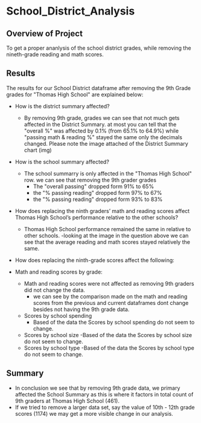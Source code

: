 # School_District_Analysis

## Overview of Project
To get a proper ananlysis of the school district grades, while removing the nineth-grade reading and math scores.
	

## Results
The results for our School District dataframe after removing the 9th Grade grades for "Thomas High School" are explained below:

- How is the district summary affected?
	* By removing 9th grade, grades we can see that not much gets affected in the District Summary. at most you can tell that
		the "overall %" was affected by 0.1% (from 65.1% to 64.9%) while "passing math & reading %" stayed the same only the decimals changed. Please note the image attached of 
		the District Summary chart (img)
		
- How is the school summary affected?
	* The school summarry is only affected in the "Thomas High School" row. we can see that removing the 9th grader grades
		- The "overall passing" dropped form 91% to 65%
		- the "% passing reading" dropped form 97% to 67%
		- the "% passing reading" dropped form 93% to 83%

- How does replacing the ninth graders’ math and reading scores affect Thomas High School’s performance relative to the other schools?
	* Thomas High School performance remained the same in relative to other schools.
		-looking at the image in the question above we can see that the average reading and math scores stayed relatively the same.

		
- How does replacing the ninth-grade scores affect the following:
- Math and reading scores by grade:
	* Math and reading scores were not affected as removing 9th graders did not change the data.
		- we can see by the comparison made on the math and reading scores from the previous and current dataframes dont change
		besides not having the 9th grade data.
	* Scores by school spending
		- Based of the data the Scores by school spending do not seem to change.
	* Scores by school size
		-Based of the data the Scores by school size do not seem to change.
	* Scores by school type
		-Based of the data the Scores by school type do not seem to change.

	
## Summary
- In conclusion we see that by removing 9th grade data, we primary affected the School Summary as this is where it factors in
	total count of 9th graders at Thomas High School (461). 
- If we tried to remove a larger data set, say the value of 10th - 12th grade scores (1174) we may get a more visible 
	change in our analysis.
   